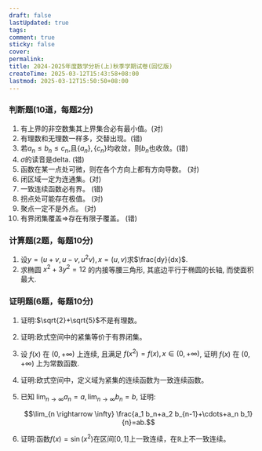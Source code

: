 ```yaml
---
draft: false
lastUpdated: true
tags: 
comment: true
sticky: false
cover: 
permalink: 
title: 2024-2025年度数学分析(上)秋季学期试卷(回忆版)
createTime: 2025-03-12T15:43:58+08:00
lastmod: 2025-03-12T15:50:50+08:00
---
```


### 判断题(10道，每题2分)

1. 有上界的非空数集其上界集合必有最小值。(对)
2. 有理数和无理数一样多，交替出现。(错)
3. 若$a_n \le b_n \le c_n$,且$\{a_n\},\{c_n\}$均收敛，则$b_n$也收敛。(错)
4. $\sigma$的读音是delta. (错)
5. 函数在某一点处可微，则在各个方向上都有方向导数。 (对)
6. 闭区域一定为连通集。(对)
7. 一致连续函数必有界。 (错)
8. 拐点处可能存在极值。 (对)
9. 聚点一定不是外点。 (对)
10. 有界闭集覆盖$\Rightarrow$存在有限子覆盖。 (错)

### 计算题(2题，每题10分)

1. 设$y=(u+v,u-v,u^2v),x=(u,v)$求$\frac{dy}{dx}$.
2. 求椭圆 $x^2+3y^2=12$ 的内接等腰三角形, 其底边平行于椭圆的长轴, 而使面积最大.

### 证明题(6题，每题10分)

1. 证明:$\sqrt{2}+\sqrt{5}$不是有理数。
2. 证明:欧式空间中的紧集等价于有界闭集。
3. 设 $f(x)$ 在 $(0,+\infty)$ 上连续, 且满足 $f(x^2)=f(x), x \in(0,+\infty)$, 证明 $f(x)$ 在 $(0, +\infty)$ 上为常数函数.
4. 证明:欧式空间中，定义域为紧集的连续函数为一致连续函数。
5. 已知 $\lim_{n \rightarrow \infty} a_n=a, \lim_{n \rightarrow \infty} b_n=b$, 证明:

   $$\lim_{n \rightarrow \infty} \frac{a_1 b_n+a_2 b_{n-1}+\cdots+a_n b_1}{n}=ab.$$

6. 证明:函数$f(x)=\sin(x^2)$在区间$[0,1]$上一致连续，在$\mathbb{R}$上不一致连续。